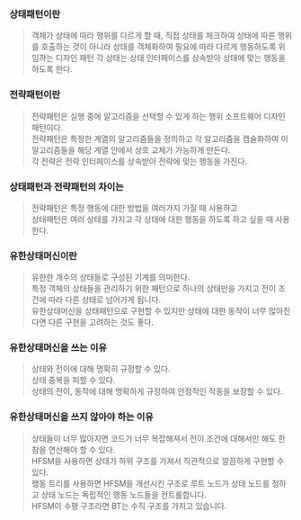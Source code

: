 <h3>상태패턴이란</h3>

> 객체가 상태에 따라 행위를 다르게 할 때, 직접 상태를 체크하여 상태에 따른 행위를 호출하는 것이 아니라
> 상태를 객체화하여 필요에 따라 다르게 행동하도록 위임하는 디자인 패턴
> 각 상태는 상태 인터페이스를 상속받아 상태에 맞는 행동을 하도록 한다.

<h3>전략패턴이란</h3>

> 전략패턴은 실행 중에 알고리즘을 선택할 수 있게 하는 행위 소프트웨어 디자인 패턴이다.   
> 전략패턴은 특정한 계열의 알고리즘들을 정의하고 각 알고리즘을 캡슐화하여 이 알고리즘들을 해당 계열 안에서 상호 교체가 가능하게 만든다.   
> 각 전략은 전략 인터페이스를 상속받아 전략에 맞는 행동을 가진다.

<h3>상태패턴과 전략패턴의 차이는</h3>

> 전략패턴은 특정 행동에 대한 방법을 여러가지 가질 때 사용하고   
> 상태패턴은 여러 상태를 가지고 각 상태에 대한 행동을 하도록 하고 싶을 때 사용한다.


<h3>유한상태머신이란</h3>

> 유한한 개수의 상태들로 구성된 기계를 의미한다.   
> 특정 객체의 상태들을 관리하기 위한 패턴으로 하나의 상태만을 가지고 전이 조건에 따라 다른 상태로 넘어가게 됩니다.   
> 유한상태머신을 상태패턴으로 구현할 수 있지만 상태에 대한 동작이 너무 많아진다면 다른 구현을 고려하는 것도 좋다.   

<h3>유한상태머신을 쓰는 이유</h3>

> 상태와 전이에 대해 명확히 규정할 수 있다.   
> 상태 중복을 피할 수 있다.   
> 상태의 전이, 동작에 대해 명확하게 규정하여 안정적인 작동을 보장할 수 있다.

<h3>유한상태머신을 쓰지 않아야 하는 이유</h3>

> 상태들이 너무 많아지면 코드가 너무 복잡해져서 전이 조건에 대해서만 해도 한참을 연산해야 할 수 있다.   
> HFSM을 사용하면 상태가 하위 구조를 가져서 직관적으로 깔끔하게 구현할 수 있다.   
> 행동 트리를 사용하면 HFSM을 개선시킨 구조로 루트 노드가 상태 노드를 정하고 상태 노드는 독립적인 행동 노드들을 컨트롤합니다.   
> HFSM이 수평 구조라면 BT는 수직 구조를 가지고 있습니다. 
